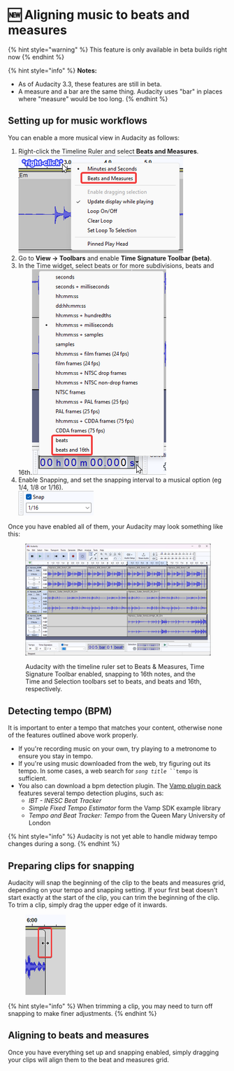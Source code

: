 # 🆕 Aligning music to beats and measures

{% hint style="warning" %}
This feature is only available in beta builds right now
{% endhint %}

{% hint style="info" %}
**Notes:**&#x20;

* As of Audacity 3.3, these features are still in beta.
* A measure and a bar are the same thing. Audacity uses "bar" in places where "measure" would be too long. &#x20;
{% endhint %}

## Setting up for music workflows

You can enable a more musical view in Audacity as follows:&#x20;

1. Right-click the Timeline Ruler and select **Beats and Measures**. \
   ![](<../.gitbook/assets/timeline beats.png>)
2. Go to **View -> Toolbars** and enable **Time Signature Toolbar (beta)**.
3. In the Time widget, select beats or for more subdivisions, beats and 16th.![](<../.gitbook/assets/time toolbar beats.png>)
4. Enable Snapping, and set the snapping interval to a musical option (eg 1/4, 1/8 or 1/16).\
   ![](<../.gitbook/assets/snap to 16.png>)

Once you have enabled all of them, your Audacity may look something like this:

<figure><img src="../.gitbook/assets/music edit example.png" alt=""><figcaption><p>Audacity with the timeline ruler set to Beats &#x26; Measures, Time Signature Toolbar enabled, snapping to 16th notes, and the Time and Selection toolbars set to beats, and beats and 16th, respectively. </p></figcaption></figure>

## Detecting tempo (BPM)

It is important to enter a tempo that matches your content, otherwise none of the features outlined above work properly.

* If you're recording music on your own, try playing to a metronome to ensure you stay in tempo.
* If you're using music downloaded from the web, try figuring out its tempo. In some cases, a web search for _`song title`_` ``tempo` is sufficient.
* You also can download a bpm detection plugin. The [Vamp plugin pack](https://www.vamp-plugins.org/pack.html) features several tempo detection plugins, such as:
  * _IBT - INESC Beat Tracker_
  * _Simple Fixed Tempo Estimator_ form the Vamp SDK example library
  * _Tempo and Beat Tracker: Tempo_ from the Queen Mary University of London

{% hint style="info" %}
Audacity is not yet able to handle midway tempo changes during a song.
{% endhint %}

## Preparing clips for snapping

Audacity will snap the beginning of the clip to the beats and measures grid, depending on your tempo and snapping setting. If your first beat doesn't start exactly at the start of the clip, you can trim the beginning of the clip. To trim a clip, simply drag the upper edge of it inwards.

<figure><img src="../.gitbook/assets/trim_clip.png" alt=""><figcaption></figcaption></figure>

{% hint style="info" %}
When trimming a clip, you may need to turn off snapping to make finer adjustments.
{% endhint %}

## Aligning to beats and measures

Once you have everything set up and snapping enabled, simply dragging your clips will align them to the beat and measures grid.&#x20;
